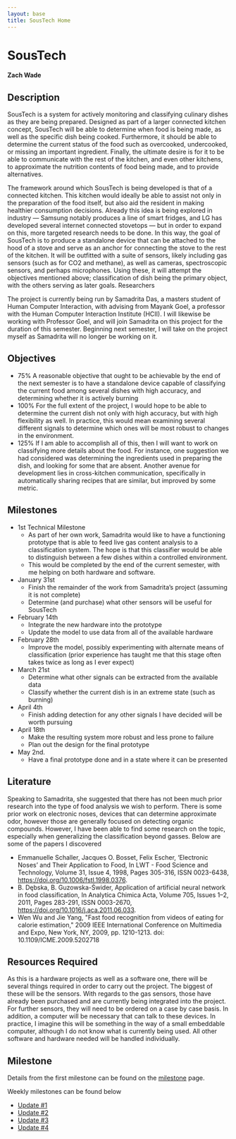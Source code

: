 ```yaml
---
layout: base
title: SousTech Home
---
```


# SousTech
#### Zach Wade
		
## Description

SousTech is a system for actively monitoring and classifying culinary dishes as they are being prepared. Designed as part of a larger connected kitchen concept, SousTech will be able to determine when food is being made, as well as the specific dish being cooked. Furthermore, it should be able to determine the current status of the food such as overcooked, undercooked, or missing an important ingredient. Finally, the ultimate desire is for it to be able to communicate with the rest of the kitchen, and even other kitchens, to approximate the nutrition contents of food being made, and to provide alternatives. 

The framework around which SousTech is being developed is that of a connected kitchen. This kitchen would ideally be able to assist not only in the preparation of the food itself, but also aid the resident in making healthier consumption decisions. Already this idea is being explored in industry — Samsung notably produces a line of smart fridges, and LG has developed several internet connected stovetops — but in order to expand on this, more targeted research needs to be done. In this way, the goal of SousTech is to produce a standalone device that can be attached to the hood of a stove and serve as an anchor for connecting the stove to the rest of the kitchen. It will be outfitted with a suite of sensors, likely including gas sensors (such as for CO2 and methane), as well as cameras, spectroscopic sensors, and perhaps microphones. Using these, it will attempt the objectives mentioned above; classification of dish being the primary object, with the others serving as later goals. 
Researchers

The project is currently being run by Samadrita Das, a masters student of Human Computer Interaction, with advising from Mayank Goel, a professor with the Human Computer Interaction Institute (HCII). I will likewise be working with Professor Goel, and will join Samadrita on this project for the duration of this semester. Beginning next semester, I will take on the project myself as Samadrita will no longer be working on it. 

## Objectives 

 - 75% A reasonable objective that ought to be achievable by the end of the next semester is to have a standalone device capable of classifying the current food among several dishes with high accuracy, and determining whether it is actively burning
 - 100% For the full extent of the project, I would hope to be able to determine the current dish not only with high accuracy, but with high flexibility as well. In practice, this would mean examining several different signals to determine which ones will be most robust to changes in the environment.
 - 125% If I am able to accomplish all of this, then I will want to work on classifying more details about the food. For instance, one suggestion we had considered was determining the ingredients used in preparing the dish, and looking for some that are absent. Another avenue for development lies in cross-kitchen communication, specifically in automatically sharing recipes that are similar, but improved by some metric. 

## Milestones

 - 1st Technical Milestone
   - As part of her own work, Samadrita would like to have a functioning prototype that is able to feed live gas content analysis to a classification system. The hope is that this classifier would be able to distinguish between a few dishes within a controlled environment. 
   - This would be completed by the end of the current semester, with me helping on both hardware and software.
 - January 31st
   - Finish the remainder of the work from Samadrita’s project (assuming it is not complete)
   - Determine (and purchase) what other sensors will be useful for SousTech  
 - February 14th
   - Integrate the new hardware into the prototype
   - Update the model to use data from all of the available hardware
 - February 28th
   - Improve the model, possibly experimenting with alternate means of classification (prior experience has taught me that this stage often takes twice as long as I ever expect)
 - March 21st
   - Determine what other signals can be extracted from the available data
   - Classify whether the current dish is in an extreme state (such as burning)
 - April 4th
   - Finish adding detection for any other signals I have decided will be worth pursuing
 - April 18th
   - Make the resulting system more robust and less prone to failure
   - Plan out the design for the final prototype
 - May 2nd.
   - Have a final prototype done and in a state where it can be presented

## Literature

Speaking to Samadrita, she suggested that there has not been much prior research into the type of food analysis we wish to perform. There is some prior work on electronic noses, devices that can determine approximate odor, however those are generally focused on detecting organic compounds. However, I have been able to find some research on the topic, especially when generalizing the classification beyond gasses. Below are some of the papers I discovered

 - Emmanuelle Schaller, Jacques O. Bosset, Felix Escher, ‘Electronic Noses’ and Their Application to Food, In LWT - Food Science and Technology, Volume 31, Issue 4, 1998, Pages 305-316, ISSN 0023-6438, https://doi.org/10.1006/fstl.1998.0376.
 - B. Dębska, B. Guzowska-Świder, Application of artificial neural network in food classification, In Analytica Chimica Acta, Volume 705, Issues 1–2, 2011, Pages 283-291, ISSN 0003-2670, https://doi.org/10.1016/j.aca.2011.06.033.
 - Wen Wu and Jie Yang, "Fast food recognition from videos of eating for calorie estimation," 2009 IEEE International Conference on Multimedia and Expo, New York, NY, 2009, pp. 1210-1213. doi: 10.1109/ICME.2009.5202718

## Resources Required
	
As this is a hardware projects as well as a software one, there will be several things required in order to carry out the project. The biggest of these will be the sensors. With regards to the gas sensors, those have already been purchased and are currently being integrated into the project. For further sensors, they will need to be ordered on a case by case basis. In addition, a computer will be necessary that can talk to these devices. In practice, I imagine this will be something in the way of a small embeddable computer, although I do not know what is currently being used. All other software and hardware needed will be handled individually.

## Milestone

Details from the first milestone can be found on the [milestone](milestone) page.

Weekly milestones can be found below

 - [Update #1](update1)
 - [Update #2](update2)
 - [Update #3](update3)
 - [Update #4](update4)
